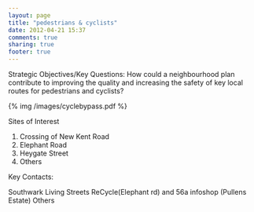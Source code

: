 ```yaml
---
layout: page
title: "pedestrians & cyclists"
date: 2012-04-21 15:37
comments: true
sharing: true
footer: true
---
```


Strategic Objectives/Key Questions:
How could a neighbourhood plan contribute to improving the quality and increasing the safety of key local routes for pedestrians and cyclists?

{% img /images/cyclebypass.pdf %}

Sites of Interest

1. Crossing of New Kent Road
2. Elephant Road
3. Heygate Street
4. Others

Key Contacts:

Southwark Living Streets
ReCycle(Elephant rd) and 56a infoshop (Pullens Estate)
Others
